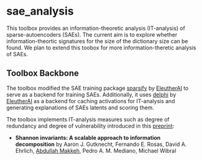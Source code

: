 # sae_analysis 
This toolbox provides an information-theoretic analysis (IT-analysis) of sparse-autoencoders (SAEs). The current aim is to explore whether information-theortic signatures for the size of the dictionary size can be found. We plan to extend this toobox for more information-theretic analysis of SAEs. 

## Toolbox Backbone 
The toolbox modified the SAE training package [sparsify](https://github.com/EleutherAI/sparsify) by [EleutherAI](https://github.com/EleutherAI) to serve as a backend for training SAEs. Additionally, it uses [delphi](https://github.com/EleutherAI/delphi) by [EleutherAI](https://github.com/EleutherAI) as a backend for caching activations for IT-analysis and generating explanations of SAEs latents and scoring them. 

The toolbox implements IT-analysis measures such as degree of redundancy and degree of vulnerability introduced in this [preprint](https://arxiv.org/abs/2504.15779?):

- **Shannon invariants: A scalable approach to information decomposition** by Aaron J. Gutknecht, Fernando E. Rosas, David A. Ehrlich, <u>Abdullah Makkeh</u>, Pedro A. M. Mediano, Michael Wibral
